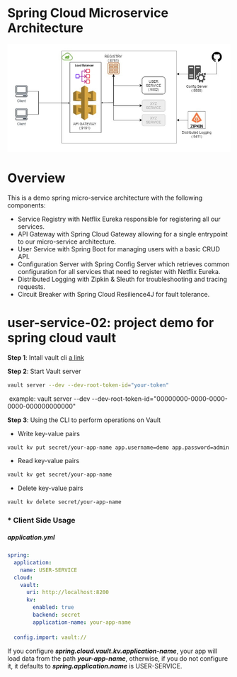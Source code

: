<h1>Spring Cloud Microservice Architecture</h1>

![alt text](./microservice.png)

# Overview

This is a demo spring micro-service architecture with the following components:

* Service Registry with Netflix Eureka responsible for registering all our services.<br>
* API Gateway with Spring Cloud Gateway allowing for a single entrypoint to our micro-service architecture.<br>
* User Service with Spring Boot for managing users with a basic CRUD API.<br>
* Configuration Server with Spring Config Server which retrieves common configuration for all services that need to register with Netflix Eureka.<br>
* Distributed Logging with Zipkin & Sleuth for troubleshooting and tracing requests.<br>
* Circuit Breaker with Spring Cloud Resilience4J for fault tolerance.<br>

# user-service-02: project demo for spring cloud vault

**Step 1**: Intall vault cli [a link](https://developer.hashicorp.com/vault/tutorials/getting-started/getting-started-install)

**Step 2**: Start Vault server
```bash
vault server --dev --dev-root-token-id="your-token"
```
&nbsp;example: vault server --dev --dev-root-token-id="00000000-0000-0000-0000-000000000000"

**Step 3**: Using the CLI to perform operations on Vault
- Write key-value pairs
```bash
vault kv put secret/your-app-name app.username=demo app.password=admin
```

- Read key-value pairs
```bash
vault kv get secret/your-app-name
```

- Delete key-value pairs
```bash
vault kv delete secret/your-app-name
```

### \* Client Side Usage
##### application.yml
```yaml
spring:
  application:
    name: USER-SERVICE
  cloud:
    vault:
      uri: http://localhost:8200
      kv:
        enabled: true
        backend: secret
        application-name: your-app-name

  config.import: vault://
```
If you configure ***spring.cloud.vault.kv.application-name***, your app will load data from the path ***your-app-name***, otherwise, if you do not configure it, it defaults to ***spring.application.name*** is USER-SERVICE.

